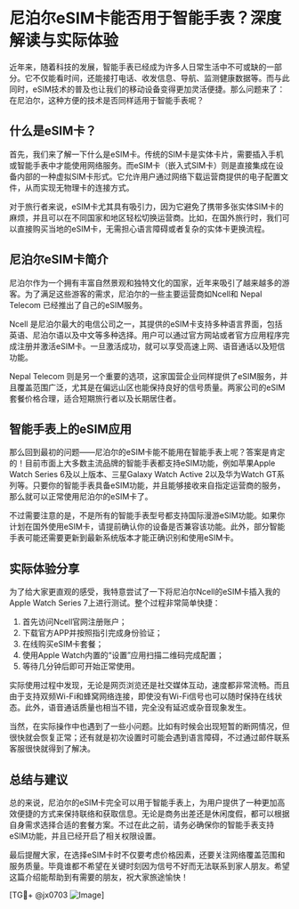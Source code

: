 # 尼泊尔eSIM卡能否用于智能手表？深度解读与实际体验

近年来，随着科技的发展，智能手表已经成为许多人日常生活中不可或缺的一部分。它不仅能看时间，还能接打电话、收发信息、导航、监测健康数据等。而与此同时，eSIM技术的普及也让我们的移动设备变得更加灵活便捷。那么问题来了：在尼泊尔，这种方便的技术是否同样适用于智能手表呢？

## 什么是eSIM卡？

首先，我们来了解一下什么是eSIM卡。传统的SIM卡是实体卡片，需要插入手机或智能手表中才能使用网络服务。而eSIM卡（嵌入式SIM卡）则是直接集成在设备内部的一种虚拟SIM卡形式。它允许用户通过网络下载运营商提供的电子配置文件，从而实现无物理卡的连接方式。

对于旅行者来说，eSIM卡尤其具有吸引力，因为它避免了携带多张实体SIM卡的麻烦，并且可以在不同国家和地区轻松切换运营商。比如，在国外旅行时，我们可以直接购买当地的eSIM卡，无需担心语言障碍或者复杂的实体卡更换流程。

## 尼泊尔eSIM卡简介

尼泊尔作为一个拥有丰富自然景观和独特文化的国家，近年来吸引了越来越多的游客。为了满足这些游客的需求，尼泊尔的一些主要运营商如Ncell和 Nepal Telecom 已经推出了自己的eSIM服务。

Ncell 是尼泊尔最大的电信公司之一，其提供的eSIM卡支持多种语言界面，包括英语、尼泊尔语以及中文等多种选择。用户可以通过官方网站或者官方应用程序完成注册并激活eSIM卡。一旦激活成功，就可以享受高速上网、语音通话以及短信功能。

Nepal Telecom 则是另一个重要的选项，这家国营企业同样提供了eSIM服务，并且覆盖范围广泛，尤其是在偏远山区也能保持良好的信号质量。两家公司的eSIM套餐价格合理，适合短期旅行者以及长期居住者。

## 智能手表上的eSIM应用

那么回到最初的问题——尼泊尔的eSIM卡能不能用在智能手表上呢？答案是肯定的！目前市面上大多数主流品牌的智能手表都支持eSIM功能，例如苹果Apple Watch Series 6及以上版本、三星Galaxy Watch Active 2以及华为Watch GT系列等。只要你的智能手表具备eSIM功能，并且能够接收来自指定运营商的服务，那么就可以正常使用尼泊尔的eSIM卡了。

不过需要注意的是，不是所有的智能手表型号都支持国际漫游eSIM功能。如果你计划在国外使用eSIM卡，请提前确认你的设备是否兼容该功能。此外，部分智能手表可能还需要更新到最新系统版本才能正确识别和使用eSIM卡。

## 实际体验分享

为了给大家更直观的感受，我特意尝试了一下将尼泊尔Ncell的eSIM卡插入我的Apple Watch Series 7上进行测试。整个过程非常简单快捷：

1. 首先访问Ncell官网注册账户；
2. 下载官方APP并按照指引完成身份验证；
3. 在线购买eSIM卡套餐；
4. 使用Apple Watch内置的“设置”应用扫描二维码完成配置；
5. 等待几分钟后即可开始正常使用。

实际使用过程中发现，无论是网页浏览还是社交媒体互动，速度都非常流畅。而且由于支持双频Wi-Fi和蜂窝网络连接，即使没有Wi-Fi信号也可以随时保持在线状态。此外，语音通话质量也相当不错，完全没有延迟或杂音现象发生。

当然，在实际操作中也遇到了一些小问题。比如有时候会出现短暂的断网情况，但很快就会恢复正常；还有就是初次设置时可能会遇到语言障碍，不过通过邮件联系客服很快就得到了解决。

## 总结与建议

总的来说，尼泊尔的eSIM卡完全可以用于智能手表上，为用户提供了一种更加高效便捷的方式来保持联络和获取信息。无论是商务出差还是休闲度假，都可以根据自身需求选择合适的套餐方案。不过在此之前，请务必确保你的智能手表支持eSIM功能，并且已经开启了相关权限设置。

最后提醒大家，在选择eSIM卡时不仅要考虑价格因素，还要关注网络覆盖范围和服务质量。毕竟谁都不希望在关键时刻因为信号不好而无法联系到家人朋友。希望这篇介绍能帮助到有需要的朋友，祝大家旅途愉快！

[TG💪+ @jx0703 ![Image](https://github.com/user-attachments/assets/dbca1d08-cadb-493c-b0ec-ad6f7a83f270)]